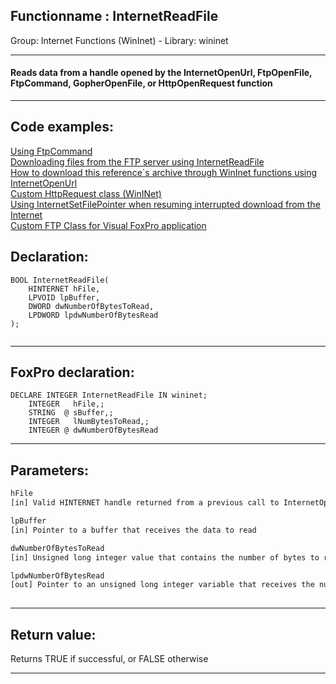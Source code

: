 <link rel="stylesheet" type="text/css" href="../../css/win32api.css">  
<link rel="stylesheet" href="https://cdnjs.cloudflare.com/ajax/libs/font-awesome/4.7.0/css/font-awesome.min.css">

## Functionname : InternetReadFile
Group: Internet Functions (WinInet) - Library: wininet    
***  


#### Reads data from a handle opened by the InternetOpenUrl, FtpOpenFile, FtpCommand, GopherOpenFile, or HttpOpenRequest function

***  


## Code examples:
[Using FtpCommand](../../samples/sample_059.md)  
[Downloading files from the FTP server using InternetReadFile](../../samples/sample_063.md)  
[How to download this reference`s archive through WinInet functions using InternetOpenUrl](../../samples/sample_110.md)  
[Custom HttpRequest class (WinINet)](../../samples/sample_185.md)  
[Using InternetSetFilePointer when resuming interrupted download from the Internet](../../samples/sample_191.md)  
[Custom FTP Class for Visual FoxPro application](../../samples/sample_344.md)  

## Declaration:
```foxpro  
BOOL InternetReadFile(
    HINTERNET hFile,
    LPVOID lpBuffer,
    DWORD dwNumberOfBytesToRead,
    LPDWORD lpdwNumberOfBytesRead
);
  
```  
***  


## FoxPro declaration:
```foxpro  
DECLARE INTEGER InternetReadFile IN wininet;
	INTEGER   hFile,;
	STRING  @ sBuffer,;
	INTEGER   lNumBytesToRead,;
	INTEGER @ dwNumberOfBytesRead  
```  
***  


## Parameters:
```txt  
hFile
[in] Valid HINTERNET handle returned from a previous call to InternetOpenUrl, FtpOpenFile, FtpCommand, GopherOpenFile, or HttpOpenRequest

lpBuffer
[in] Pointer to a buffer that receives the data to read

dwNumberOfBytesToRead
[in] Unsigned long integer value that contains the number of bytes to read

lpdwNumberOfBytesRead
[out] Pointer to an unsigned long integer variable that receives the number of bytes read
  
```  
***  


## Return value:
Returns TRUE if successful, or FALSE otherwise  
***  


